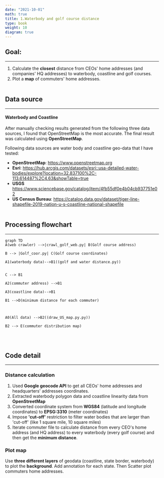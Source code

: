 ```yaml
---
date: "2021-10-01"
math: true
title: 1.Waterbody and golf course distance
type: book
weight: 10
diagram: true
---
```

## Goal:
---
1. Calculate the **closest** distance from CEOs' home addresses (and companies' HQ addresses) to waterbody, coastline and golf courses.
2. Plot a **map** of commuters' home addresses.
<br/><br/>

## Data source
---
#### Waterbody and Coastline
After manually checking results generated from the following three data sources, I found that OpenStreetMap is the most accurate. The final result was calculated using **OpenStreetMap**. 

Following data sources are water body and coastline geo-data that I have tested:

* **OpenStreetMap**: <u>https://www.openstreetmap.org</u> 
* **Esri**: <u>https://hub.arcgis.com/datasets/esri::usa-detailed-water-bodies/explore?location=32.837100%2C-113.614487%2C4.63&showTable=true</u>
* **USGS** <u>https://www.sciencebase.gov/catalog/item/4fb55df0e4b04cb937751e02</u>
* **US Census Bureau**: <u>https://catalog.data.gov/dataset/tiger-line-shapefile-2019-nation-u-s-coastline-national-shapefile</u>
<br/><br/>
## Processing flowchart
---

```mermaid
graph TD
A(web crawler) -->|crawl_golf_web.py| B(Golf course address)

B --> |Golf_coor.py| C(Golf course coordinates)

A1(waterbody data)-->B1((golf and water distance.py))


C --> B1

A2(commuter address) -->B1

A3(coastline data)-->B1

B1 -->D(minimum distance for each commuter)



A0(All data) -->B2((draw_US_map.py.py))

B2 --> E(commuter distribution map)
```
<br/><br/>

## Code detail
---
### Distance calculation
1. Used **Google geocode API** to get all CEOs' home addresses and headquarters' addresses coordinates.
2. Extracted waterbody polygon data and coastline linearity data from **OpenStreetMap**
3. Converted coordinate system from **WGS84** (latitude and longitude coordinates) to **EPSG:3310** (meter coordinates)
4. Impose **'cut-off'** restriction to filter water bodies that are larger than 'cut-off' (like 1 square mile, 10 square miles)
5.  Iterate commuter file to calculate distance from every CEO's home address (and HQ address) to every waterbody (every golf course) and then get the **minimum distance**.

### Plot map
Use **three different layers** of geodata (coastline, state border, waterbody) to plot the **background**. Add annotation for each state. Then Scatter plot commuters home addresses.